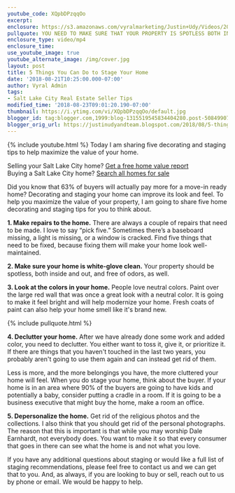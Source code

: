 ```yaml
---
youtube_code: XQpbDPzqqOo
excerpt:
enclosure: https://s3.amazonaws.com/vyralmarketing/Justin+Udy/Videos/2018/August/Salt+Lake+City+Real+Estate+Agent-+5+Things+You+Can+Do+to+Stage+Your+Home.mp4
pullquote: YOU NEED TO MAKE SURE THAT YOUR PROPERTY IS SPOTLESS BOTH INSIDE AND OUT AS WELL AS ELIMINATE ALL ODORS.
enclosure_type: video/mp4
enclosure_time:
use_youtube_image: true
youtube_alternate_image: /img/cover.jpg
layout: post
title: 5 Things You Can Do to Stage Your Home
date: '2018-08-21T10:25:00.000-07:00'
author: Vyral Admin
tags:
- Salt Lake City Real Estate Seller Tips
modified_time: '2018-08-23T09:01:20.190-07:00'
thumbnail: https://i.ytimg.com/vi/XQpbDPzqqOo/default.jpg
blogger_id: tag:blogger.com,1999:blog-1315519545834404280.post-5084990778495637687
blogger_orig_url: https://justinudyandteam.blogspot.com/2018/08/5-things-you-can-do-to-stage-your-home.html
---
```

{% include youtube.html %}
Today I am sharing five decorating and staging tips to help maximize the value of your home.

<div class="post-cta">
Selling your Salt Lake City home? <a href="http://www.justinudy.com/sell-your-home/" target="_blank">Get a free home value report</a><br>
Buying a Salt Lake City home? <a href="http://www.saltlakehomesearch.com/" target="_blank">Search all homes for sale</a>
</div>

Did you know that 63% of buyers will actually pay more for a move-in ready home? Decorating and staging your home can improve its look and feel. To help you maximize the value of your property, I am going to share five home decorating and staging tips for you to think about.

**1. Make repairs to the home.** There are always a couple of repairs that need to be made. I love to say “pick five.” Sometimes there’s a baseboard missing, a light is missing, or a window is cracked. Find five things that need to be fixed, because fixing them will make your home look well-maintained.

**2. Make sure your home is white-glove clean.** Your property should be spotless, both inside and out, and free of odors, as well.

**3. Look at the colors in your home.** People love neutral colors. Paint over the large red wall that was once a great look with a neutral color. It is going to make it feel bright and will help modernize your home. Fresh coats of paint can also help your home smell like it's brand new.

{% include pullquote.html %}

**4. Declutter your home.** After we have already done some work and added color, you need to declutter. You either want to toss it, give it, or prioritize it. If there are things that you haven't touched in the last two years, you probably aren't going to use them again and can instead get rid of them.

Less is more, and the more belongings you have, the more cluttered your home will feel. When you do stage your home, think about the buyer. If your home is in an area where 90% of the buyers are going to have kids and potentially a baby, consider putting a cradle in a room. If it is going to be a business executive that might buy the home, make a room an office.

**5. Depersonalize the home.** Get rid of the religious photos and the collections. I also think that you should get rid of the personal photographs. The reason that this is important is that while you may worship Dale Earnhardt, not everybody does. You want to make it so that every consumer that goes in there can see what the home is and not what you love.

If you have any additional questions about staging or would like a full list of staging recommendations, please feel free to contact us and we can get that to you. And, as always, if you are looking to buy or sell, reach out to us by phone or email. We would be happy to help.
